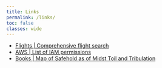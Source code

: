 ```yaml
---
title: Links
permalink: /links/
toc: false
classes: wide
---
```


- [Flights \| Comprehensive flight search](https://matrix.itasoftware.com/search)
- [AWS \| List of IAM permissions](https://docs.aws.amazon.com/service-authorization/latest/reference/reference_policies_actions-resources-contextkeys.html)
- [Books \| Map of Safehold as of Midst Toil and Tribulation](https://infodump.thefifthimperium.com/images/Safehold_MTnT.jpg)
